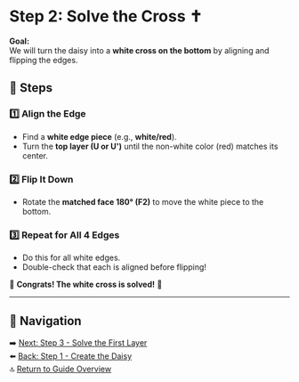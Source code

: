 # Step 2: Solve the Cross ✝️  

**Goal:**  
We will turn the daisy into a **white cross on the bottom** by aligning and flipping the edges.  

## 📝 Steps  

### 1️⃣ Align the Edge  
- Find a **white edge piece** (e.g., **white/red**).  
- Turn the **top layer (U or U')** until the non-white color (red) matches its center.  

### 2️⃣ Flip It Down  
- Rotate the **matched face 180° (F2)** to move the white piece to the bottom.  

### 3️⃣ Repeat for All 4 Edges  
- Do this for all white edges.  
- Double-check that each is aligned before flipping!  

🎉 **Congrats! The white cross is solved!** 🎉  

---

## 🔄 Navigation  
➡️ [Next: Step 3 - Solve the First Layer](03_first_layer.md)  
⬅️ [Back: Step 1 - Create the Daisy](01_daisy.md)  
🔝 [Return to Guide Overview](README.md)  
